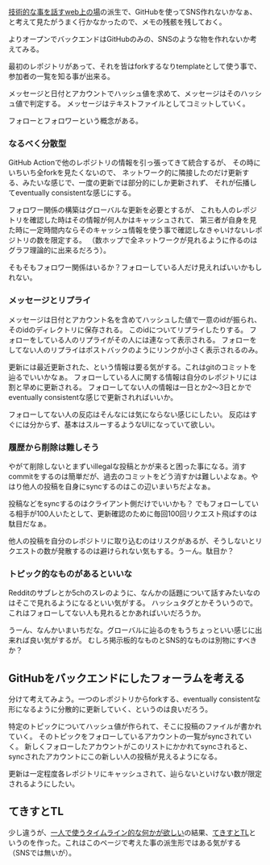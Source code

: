 [技術的な事を話すweb上の場](%E6%8A%80%E8%A1%93%E7%9A%84%E3%81%AA%E4%BA%8B%E3%82%92%E8%A9%B1%E3%81%99web%E4%B8%8A%E3%81%AE%E5%A0%B4.md)の派生で、GitHubを使ってSNS作れないかなぁ、と考えて見たがうまく行かなかったので、メモの残骸を残しておく。

よりオープンでバックエンドはGitHubのみの、SNSのような物を作れないか考えてみる。

最初のレポジトリがあって、それを皆はforkするなりtemplateとして使う事で、
参加者の一覧を知る事が出来る。

メッセージと日付とアカウントでハッシュ値を求めて、メッセージはそのハッシュ値で判定する。
メッセージはテキストファイルとしてコミットしていく。

フォローとフォロワーという概念がある。

### なるべく分散型

GitHub Actionで他のレポジトリの情報を引っ張ってきて統合するが、
その時にいちいち全forkを見たくないので、
ネットワーク的に隣接したのだけ更新する、みたいな感じで、一度の更新では部分的にしか更新されず、
それが伝播してeventually consistentな感じにする。

フォロワー関係の構築はグローバルな更新を必要とするが、
これも人のレポジトリを確認した時はその情報が何人かはキャッシュされて、
第三者が自身を見た時に一定時間内ならそのキャッシュ情報を使う事で確認しなきゃいけないレポジトリの数を限定する。
（数ホップで全ネットワークが見れるように作るのはグラフ理論的に出来るだろう）。

そもそもフォロワー関係はいるか？フォローしている人だけ見えればいいかもしれない。

### メッセージとリプライ

メッセージは日付とアカウント名を含めてハッシュした値で一意のidが振られ、そのidのディレクトリに保存される。
このidについてリプライしたりする。
フォローをしている人のリプライがその人には連なって表示される。
フォローをしてない人のリプライはポストバックのようにリンクが小さく表示されるのみ。

更新には最近更新された、という情報は要る気がする。これはgitのコミットを辿るでいいかなぁ。
フォローしている人に関する情報は自分のレポジトリには割と早めに更新される。
フォローしてない人の情報は一日とか2〜3日とかでeventually consistentな感じで更新されればいいか。

フォローしてない人の反応はそんなには気にならない感じにしたい。
反応はすぐには分からず、基本はスルーするようなUIになっていて欲しい。

### 履歴から削除は難しそう

やがて削除しないとまずいillegalな投稿とかが来ると困った事になる。消すcommitをするのは簡単だが、過去のコミットをどう消すかは難しいよなぁ。やはり他人の投稿を自身にsyncするのはこの辺いまいちだよなぁ。

投稿などをsyncするのはクライアント側だけでいいかも？
でもフォローしている相手が100人いたとして、更新確認のために毎回100回リクエスト飛ばすのは駄目だなぁ。

他人の投稿を自分のレポジトリに取り込むのはリスクがあるが、そうしないとリクエストの数が発散するのは避けられない気もする。うーん。駄目か？

### トピック的なものがあるといいな

Redditのサブレとか5chのスレのように、なんかの話題について話すみたいなのはそこで見れるようになるといい気がする。
ハッシュタグとかそういうので。
これはフォローしてない人も見れるとかあればいいだろうか。

うーん、なんかいまいちだな。グローバルに辿るのをもうちょっといい感じに出来れば良い気がするが。
むしろ掲示板的なものとSNS的なものは別物にすべきか？

## GitHubをバックエンドにしたフォーラムを考える

分けて考えてみよう。一つのレポジトリからforkする、eventually consistentな形になるように分散的に更新していく、というのは良いだろう。

特定のトピックについてハッシュ値が作られて、そこに投稿のファイルが書かれていく。
そのトピックをフォローしているアカウントの一覧がsyncされていく。
新しくフォローしたアカウントがこのリストにかかれてsyncされると、syncされたアカウントにこの新しい人の投稿が見えるようになる。

更新は一定程度各レポジトリにキャッシュされて、辿らないといけない数が限定されるようにしたい。

## てきすとTL

少し違うが、[一人で使うタイムライン的な何かが欲しい](%E4%B8%80%E4%BA%BA%E3%81%A7%E4%BD%BF%E3%81%86%E3%82%BF%E3%82%A4%E3%83%A0%E3%83%A9%E3%82%A4%E3%83%B3%E7%9A%84%E3%81%AA%E4%BD%95%E3%81%8B%E3%81%8C%E6%AC%B2%E3%81%97%E3%81%84.md)の結果、[てきすとTL](%E3%81%A6%E3%81%8D%E3%81%99%E3%81%A8TL.md)というのを作った。これはこのページで考えた事の派生形ではある気がする（SNSでは無いが）。